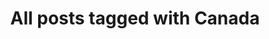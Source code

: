---
layout: tag
title: "All posts tagged with Canada"
permalink: /weblog/tags/canada/
taxonomy: Canada
---